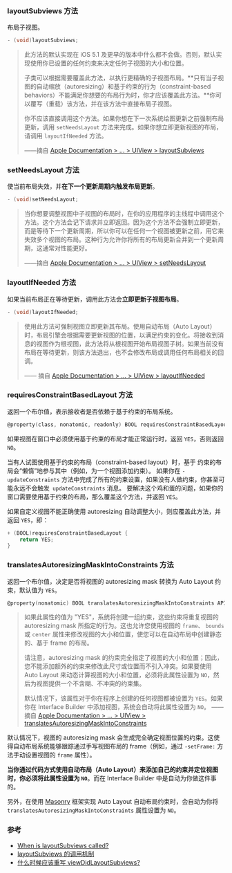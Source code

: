 ### layoutSubviews 方法

布局子视图。

```objectivec
- (void)layoutSubviews;
```

> 此方法的默认实现在 iOS 5.1 及更早的版本中什么都不会做。否则，默认实现使用你已设置的任何约束来决定任何子视图的大小和位置。
>
> 子类可以根据需要覆盖此方法，以执行更精确的子视图布局。**只有当子视图的自动缩放（autoresizing）和基于约束的行为（constraint-based behaviors）不能满足你想要的布局行为时，你才应该覆盖此方法。**你可以覆写（重载）该方法，并在该方法中直接布局子视图。
>
> 你不应该直接调用这个方法。如果你想在下一次系统绘图更新之前强制布局更新，调用 `setNeedsLayout` 方法来完成。如果你想立即更新视图的布局，请调用 `layoutIfNeeded` 方法。
>
> ——摘自 [Apple Documentation > ... > UIView > layoutSubviews](https://developer.apple.com/documentation/uikit/uiview/1622482-layoutsubviews?language=objc)


### setNeedsLayout 方法

使当前布局失效，并**在下一个更新周期内触发布局更新**。

```objectivec
- (void)setNeedsLayout;
```

> 当你想要调整视图中子视图的布局时，在你的应用程序的主线程中调用这个方法。这个方法会记下请求并立即返回。因为这个方法不会强制立即更新，而是等待下一个更新周期，所以你可以在任何一个视图被更新之前，用它来失效多个视图的布局。这种行为允许你将所有的布局更新合并到一个更新周期，这通常对性能更好。
>
> ——摘自 [Apple Documentation > ... > UIView > setNeedsLayout](https://developer.apple.com/documentation/uikit/uiview/1622601-setneedslayout?language=objc)


### layoutIfNeeded 方法

如果当前布局正在等待更新，调用此方法会**立即更新子视图布局**。

```objectivec
- (void)layoutIfNeeded;
```


> 使用此方法可强制视图立即更新其布局。使用自动布局（Auto Layout）时，布局引擎会根据需要更新视图的位置，以满足约束的变化。将接收到消息的视图作为根视图，此方法将从根视图开始布局视图子树。如果当前没有布局在等待更新，则该方法退出，也不会修改布局或调用任何布局相关的回调。
>
> —— 摘自 [Apple Documentation > ... > UIView > layoutIfNeeded](https://developer.apple.com/documentation/uikit/uiview/1622507-layoutifneeded?language=objc)


### requiresConstraintBasedLayout 方法

返回一个布尔值，表示接收者是否依赖于基于约束的布局系统。

```objectivec
@property(class, nonatomic, readonly) BOOL requiresConstraintBasedLayout API_AVAILABLE(ios(6.0));
```
如果视图在窗口中必须使用基于约束的布局才能正常运行时，返回 `YES`，否则返回 `NO`。

当有人试图使用基于约束的布局（constraint-based layout）时，基于 约束的布局会“懒惰”地参与其中（例如，为一个视图添加约束）。 如果你在 `-updateConstraints` 方法中完成了所有的约束设置，如果没有人做约束，你甚至可能永远不会触发` updateConstraints` 消息。 要解决这个鸡和蛋的问题，如果你的窗口需要使用基于约束的布局，那么覆盖这个方法，并返回 `YES`。

如果自定义视图不能正确使用 autoresizing 自动调整大小，则应覆盖此方法，并返回 `YES`，即：

```objectivec
+ (BOOL)requiresConstraintBasedLayout {
    return YES;
}
```


### translatesAutoresizingMaskIntoConstraints 方法

返回一个布尔值，决定是否将视图的 autoresizing mask 转换为 Auto Layout 约束，默认值为 `YES`。

```objectivec
@property(nonatomic) BOOL translatesAutoresizingMaskIntoConstraints API_AVAILABLE(ios(6.0)); // Default YES
```

> 如果此属性的值为 "YES"，系统将创建一组约束，这些约束将重复视图的 autoresizing mask 所指定的行为。这也允许您使用视图的 `frame`、 `bounds` 或 `center` 属性来修改视图的大小和位置，使您可以在自动布局中创建静态的、基于 frame 的布局。
> 
> 请注意，autoresizing mask 的约束完全指定了视图的大小和位置；因此，您不能添加额外的约束来修改此尺寸或位置而不引入冲突。如果要使用 Auto Layout 来动态计算视图的大小和位置，必须将此属性设置为 `NO`，然后为视图提供一个不含糊、不冲突的约束集。
> 
> 默认情况下，该属性对于你在程序上创建的任何视图都被设置为 `YES`。如果你在 Interface Builder 中添加视图，系统会自动将此属性设置为 `NO`。
> —— 摘自 [Apple Documentation > ... > UIView > translatesAutoresizingMaskIntoConstraints](https://developer.apple.com/documentation/uikit/uiview/1622572-translatesautoresizingmaskintoco?language=objc)

默认情况下，视图的 autoresizing mask 会生成完全确定视图位置的约束。这使得自动布局系统能够跟踪通过手写视图布局的 frame（例如，通过 `-setFrame:` 方法手动设置视图的 `frame` 属性）。

**当你通过代码方式使用自动布局（Auto Layout）来添加自己的约束并定位视图时，你必须将此属性设置为 `NO`**。而在 Interface Builder 中是自动为你做这件事的。

另外，在使用 [Masonry](https://github.com/SnapKit/Masonry) 框架实现 Auto Layout 自动布局约束时，会自动为你将 `translatesAutoresizingMaskIntoConstraints` 属性设置为 `NO`。








### 参考

* [When is layoutSubviews called?](https://stackoverflow.com/questions/728372/when-is-layoutsubviews-called)
* [layoutSubviews 的调用机制](http://hongchaozhang.github.io/blog/2017/03/28/when-is-layoutsubviews-called/)
* [什么时候应该重写 viewDidLayoutSubviews?](http://sharonhu1990.github.io/%E4%BB%80%E4%B9%88%E6%97%B6%E5%80%99%E5%BA%94%E8%AF%A5%E9%87%8D%E5%86%99viewDidLayoutSubviews.html)

